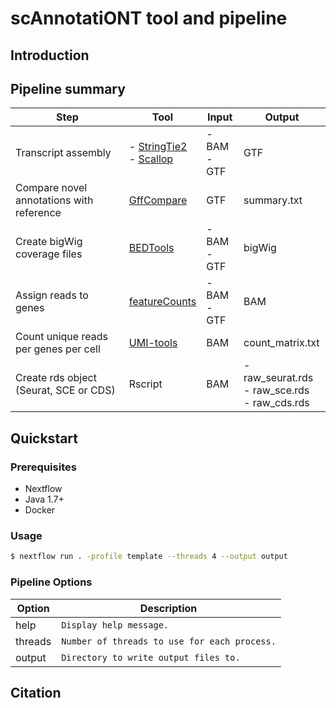 # scAnnotatiONT tool and pipeline

## Introduction

## Pipeline summary

| Step | Tool | Input | Output |
| -------- | -------- | -------- | -------- |
| Transcript assembly | - [StringTie2](https://ccb.jhu.edu/software/stringtie/) <br> - [Scallop](https://github.com/Kingsford-Group/scallop) | - BAM <br> - GTF | GTF |
| Compare novel annotations with reference | [GffCompare](https://ccb.jhu.edu/software/stringtie/gffcompare.shtml) | GTF | summary.txt |
| Create bigWig coverage files | [BEDTools](https://bedtools.readthedocs.io/en/latest/) | - BAM <br> - GTF | bigWig |
| Assign reads to genes | [featureCounts](http://subread.sourceforge.net/) | - BAM <br> - GTF | BAM |
| Count unique reads per genes per cell | [UMI-tools](https://github.com/CGATOxford/UMI-tools) | BAM | count_matrix.txt |
| Create rds object (Seurat, SCE or CDS) | Rscript | BAM | - raw_seurat.rds <br> - raw_sce.rds <br> - raw_cds.rds |

## Quickstart

### Prerequisites
  - Nextflow
  - Java 1.7+
  - Docker

### Usage

```bash
$ nextflow run . -profile template --threads 4 --output output
```
### Pipeline Options

Option | Description
--------- | -----------
help | `Display help message.`
threads | `Number of threads to use for each process.`
output | `Directory to write output files to.`

## Citation
